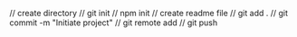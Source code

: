 // create directory
// git init
// npm init
// create readme file
// git add .
// git commit -m "Initiate project"
// git remote add 
// git push